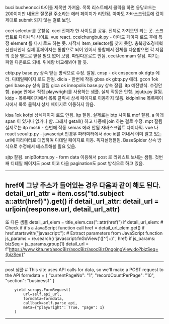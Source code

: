 buci        bucheoncci   타이틀 제목만 가져옴. 목록 리스트에서 클릭을 하면 응당코드는 200이지만 내용은 잘못된 주소라는 에러 페이지가 리턴됨. 아마도 자바스크립트에 값이 제대로 submit 되지 않는 걸로 보임.

ccei            selector를 못찾음.  ccei 전체가 한 사이트를 공유. 전체로 가져오면 되는 곳. 스크립트로 다이나믹 사이트. vue react.
cceichungbuk.py   -  아마도 페이지 로드 후에 특정 element  를 다시 로드 하는 듯. 시작시 item_selector를 찾지 못함. 충북창조경제혁신센터인데 실제 홈페이지는 통합으로 되어 있어서 통합에서 전체를 다운받으면 각 지점의 것을 별도로 받을 필요 없어 보임. 파일다운로드 안됨.
cceiJeonnam       잘됨. 여기는 파일 다운로드 되네. 위에랑 비교해봐야 할 듯.

cbtp.py      base.py 상속 받는 방식으로 수정. 잘됨.
cnsp     -    ok
cnspcom            ok
dgtp          에러. 디테일페이지 로드 안됨.
dicia   -  한번에 작동
gbsa               ok
gbtp.py       에러.
gcon            1ok
geri            base.py 상속  잘됨
gica            ok
innopolis       base.py 상속  잘됨.
itp             예전방식. 수정안함.   page 안에서 직접 playwright를 사용하는 샘플. 실제 작동은 안함.
jejutp.py        잘됨.
kidp   -   목록페이지에서 목록 클릭시 상세 페이지로 이동하지 않음.
kidpinline    목록페이지에서 목록 클릭시 상세 페이지로 이동하지 않음.

kisa            1ok
kofpi            상세페이지 로드 안됨.
ltp             잘됨.   실제로는 btp 사이트 
mof             잘됨.    a 아래 span 이 있거나 없거나 함. 그래서 getall() 하고 나중에 join 하는 걸로 수정.
mpt             잘됨   실제로는 itp
mss6   -  한번에 작동
semas           에러  안됨 자바스크립트 다이나믹. vue 나 react
seoultp.py   -   javascript 인경우 파라미터에서 doc id를 꺼내서 이미 알고 있는 url에 파라미터로 대입하여 디테일 페이지로 이동. 독자실행잘됨. BaseSpider 상속 방식으로 수정해서 테스트해볼 필요 있음.

sjtp               잘됨.
snipBottom.py    -     form data 이용해서 post 로 리퀘스트 보내는 샘플.  첫번째 디테일 페이지도 post 이고 다음 pagination도 post 방식으로 하고 있음.
          





-----
href에 그냥 주소가 들어있는 경우 다음과 같이 해도 된다.
            detail_url_attr = item.css("td.subject a::attr(href)").get()
            if detail_url_attr:
                detail_url = urljoin(response.url, detail_url_attr)
-----
또 다른 샘플
            detail_url_elem = title_elem.css("::attr(href)")
            if detail_url_elem:
                # Check if it's a JavaScript function call
                href = detail_url_elem.get()
                if href.startswith("javascript:"):
                    # Extract parameters from JavaScript function
                    js_params = re.search(r'javascript:fnGoView\(\'([^\']+)\'', href)
                    if js_params:
                        bizSeq = js_params.group(1)
                        detail_url = f"https://www.kita.net/asocBiz/asocBiz/asocBizOngoingView.do?bizSeq={bizSeq}"
                        
------
post  샘플
        # This site uses API calls for data, so we'll make a POST request to the API
        formdata = {
            "currentPageNo": "1",
            "recordCountPerPage": "10",
            "section": "business1"
        }
        
        yield scrapy.FormRequest(
            url=self.api_url,
            formdata=formdata,
            callback=self.parse_api,
            meta={"playwright": True, "page": 1}
        )
------





